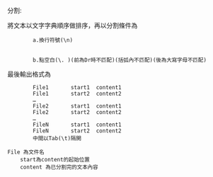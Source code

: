 分割:

將文本以文字字典順序做排序，再以分割條件為


			a.換行符號(\n)

   
			b.點空白(\. )(前為Dr時不匹配)(括弧內不匹配)(後為大寫字母不匹配)  

   最後輸出格式為  
   
			File1		start1	content1  
			File1	 	start2	content2  
			…  
			File2		start1	content1  
			File2		start2	content2  
			…  
			FileN		start1	content1  
			FileN		start2	content2  
			中間以Tab(\t)隔開  
  
    File 為文件名  
		start為content的起始位置  
		content 為已分割完的文本內容  
   
